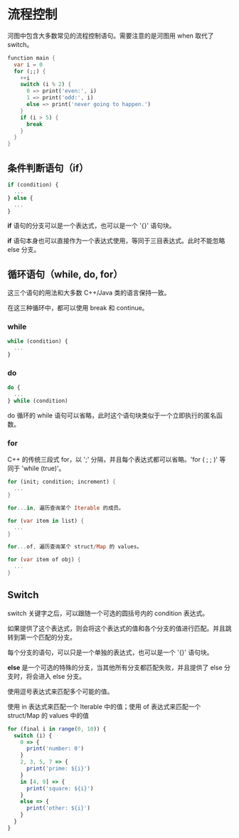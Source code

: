 # 流程控制

河图中包含大多数常见的流程控制语句。需要注意的是河图用 when 取代了 switch。

```dart
function main {
  var i = 0
  for (;;) {
    ++i
    switch (i % 2) {
      0 => print('even:', i)
      1 => print('odd:', i)
      else => print('never going to happen.')
    }
    if (i > 5) {
      break
    }
  }
}
```

## 条件判断语句（if）

```javascript
if (condition) {
  ...
} else {
  ...
}
```

**if** 语句的分支可以是一个表达式，也可以是一个 '{}' 语句块。

**if** 语句本身也可以直接作为一个表达式使用，等同于三目表达式。此时不能忽略 else 分支。

## 循环语句（while, do, for）

这三个语句的用法和大多数 C++/Java 类的语言保持一致。

在这三种循环中，都可以使用 break 和 continue。

### while

```javascript
while (condition) {
  ...
}
```

### do

```javascript
do {
  ...
} while (condition)
```

do 循环的 while 语句可以省略，此时这个语句块类似于一个立即执行的匿名函数。

### for

C++ 的传统三段式 for，以 ';' 分隔，并且每个表达式都可以省略。'for ( ; ; )' 等同于 'while (true)'。

```dart
for (init; condition; increment) {
  ...
}

for...in, 遍历查询某个 Iterable 的成员。

for (var item in list) {
  ...
}

for...of, 遍历查询某个 struct/Map 的 values。

for (var item of obj) {
  ...
}
```

## Switch

switch 关键字之后，可以跟随一个可选的圆括号内的 condition 表达式。

如果提供了这个表达式，则会将这个表达式的值和各个分支的值进行匹配。并且跳转到第一个匹配的分支。

每个分支的语句，可以只是一个单独的表达式，也可以是一个 '{}' 语句块。

**else** 是一个可选的特殊的分支，当其他所有分支都匹配失败，并且提供了 else 分支时，将会进入 else 分支。

使用逗号表达式来匹配多个可能的值。

使用 in 表达式来匹配一个 Iterable 中的值；使用 of 表达式来匹配一个 struct/Map 的 values 中的值

```javascript
for (final i in range(0, 10)) {
  switch (i) {
    0 => {
      print('number: 0')
    }
    2, 3, 5, 7 => {
      print('prime: ${i}')
    }
    in [4, 9] => {
      print('square: ${i}')
    }
    else => {
      print('other: ${i}')
    }
  }
}
```
